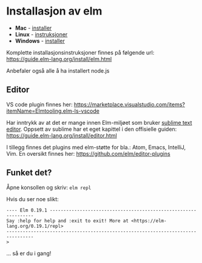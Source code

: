 # Installasjon av elm

- **Mac** - [installer](https://github.com/elm/compiler/releases/download/0.19.1/installer-for-mac.pkg)
- **Linux** - [instruksjoner](https://github.com/elm/compiler/blob/master/installers/linux/README.md)
- **Windows** - [installer](https://github.com/elm/compiler/releases/download/0.19.1/installer-for-windows.exe)

Komplette installasjonsinstruksjoner finnes på følgende url: https://guide.elm-lang.org/install/elm.html

Anbefaler også alle å ha installert node.js

## Editor

VS code plugin finnes her: https://marketplace.visualstudio.com/items?itemName=Elmtooling.elm-ls-vscode

Har inntrykk av at det er mange innen Elm-miljøet som bruker [sublime text editor](https://www.sublimetext.com/). Oppsett av sublime har et eget kapittel i den offisielle guiden: https://guide.elm-lang.org/install/editor.html

I tillegg finnes det plugins med elm-støtte for bla.: Atom, Emacs, IntelliJ, Vim.
En oversikt finnes her: https://github.com/elm/editor-plugins

## Funket det?

Åpne konsollen og skriv: `elm repl`

Hvis du ser noe slikt:
```
---- Elm 0.19.1 ----------------------------------------------------------------
Say :help for help and :exit to exit! More at <https://elm-lang.org/0.19.1/repl>
--------------------------------------------------------------------------------
>
```
... så er du i gang!